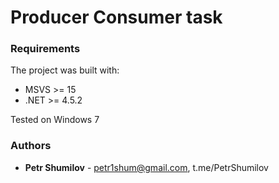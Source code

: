 # Producer Consumer task
### Requirements
The project was built with:
- MSVS >= 15
- .NET >= 4.5.2

Tested on Windows 7

### Authors

* **Petr Shumilov** - petr1shum@gmail.com, t.me/PetrShumilov